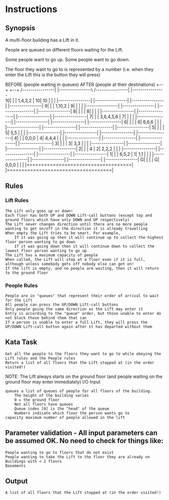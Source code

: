 # Instructions

## Synopsis

A multi-floor building has a Lift in it.

People are queued on different floors waiting for the Lift.

Some people want to go up. Some people want to go down.

The floor they want to go to is represented by a number (i.e. when they enter the Lift this is the button they will press)

BEFORE (people waiting in queues)               AFTER (people at their destinations)
                   +--+                                          +--+ 
  /----------------|  |----------------\        /----------------|  |----------------\
10|                |  | 1,4,3,2        |      10|             10 |  |                |
  |----------------|  |----------------|        |----------------|  |----------------|
 9|                |  | 1,10,2         |       9|                |  |                |
  |----------------|  |----------------|        |----------------|  |----------------|
 8|                |  |                |       8|                |  |                |
  |----------------|  |----------------|        |----------------|  |----------------|
 7|                |  | 3,6,4,5,6      |       7|                |  |                |
  |----------------|  |----------------|        |----------------|  |----------------|
 6|                |  |                |       6|          6,6,6 |  |                |
  |----------------|  |----------------|        |----------------|  |----------------|
 5|                |  |                |       5|            5,5 |  |                |
  |----------------|  |----------------|        |----------------|  |----------------|
 4|                |  | 0,0,0          |       4|          4,4,4 |  |                |
  |----------------|  |----------------|        |----------------|  |----------------|
 3|                |  |                |       3|            3,3 |  |                |
  |----------------|  |----------------|        |----------------|  |----------------|
 2|                |  | 4              |       2|          2,2,2 |  |                |
  |----------------|  |----------------|        |----------------|  |----------------|
 1|                |  | 6,5,2          |       1|            1,1 |  |                |
  |----------------|  |----------------|        |----------------|  |----------------|
 G|                |  |                |       G|          0,0,0 |  |                |
  |====================================|        |====================================|


## Rules

### Lift Rules

    The Lift only goes up or down!
    Each floor has both UP and DOWN Lift-call buttons (except top and ground floors which have only DOWN and UP respectively)
    The Lift never changes direction until there are no more people wanting to get on/off in the direction it is already travelling
    When empty the Lift tries to be smart. For example,
        If it was going up then it will continue up to collect the highest floor person wanting to go down
        If it was going down then it will continue down to collect the lowest floor person wanting to go up
    The Lift has a maximum capacity of people
    When called, the Lift will stop at a floor even if it is full, although unless somebody gets off nobody else can get on!
    If the lift is empty, and no people are waiting, then it will return to the ground floor

### People Rules

    People are in "queues" that represent their order of arrival to wait for the Lift
    All people can press the UP/DOWN Lift-call buttons
    Only people going the same direction as the Lift may enter it
    Entry is according to the "queue" order, but those unable to enter do not block those behind them that can
    If a person is unable to enter a full Lift, they will press the UP/DOWN Lift-call button again after it has departed without them

## Kata Task

    Get all the people to the floors they want to go to while obeying the Lift rules and the People rules
    Return a list of all floors that the Lift stopped at (in the order visited!)

NOTE: The Lift always starts on the ground floor (and people waiting on the ground floor may enter immediately)
I/O
Input

    queues a list of queues of people for all floors of the building.
        The height of the building varies
        0 = the ground floor
        Not all floors have queues
        Queue index [0] is the "head" of the queue
        Numbers indicate which floor the person wants go to
    capacity maximum number of people allowed in the lift

## Parameter validation - All input parameters can be assumed OK. No need to check for things like:

    People wanting to go to floors that do not exist
    People wanting to take the Lift to the floor they are already on
    Buildings with < 2 floors
    Basements

## Output

    A list of all floors that the Lift stopped at (in the order visited!)
